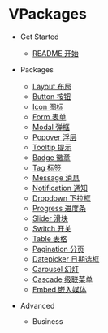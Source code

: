 # VPackages

* Get Started
  * [README 开始](README.md)
* Packages
  * [Layout 布局](pkgs/layout.md)
  * [Button 按钮](pkgs/button.md)
  * [Icon 图标](pkgs/icon.md)
  * [Form 表单](pkgs/form.md)
  * [Modal 弹框](pkgs/modal.md)
  * [Popover 浮层](pkgs/popover.md)
  * [Tooltip 提示](pkgs/tooltip.md)
  * [Badge 徽章](pkgs/badge.md)
  * [Tag 标签](pkgs/tag.md)
  * [Message 消息](pkgs/message.md)
  * [Notification 通知](pkgs/notification.md)
  * [Dropdown 下拉框](pkgs/dropdown.md)
  * [Progress 进度条](/)
  * [Slider 滑块](/)
  * [Switch 开关](/)
  * [Table 表格](/)
  * [Pagination 分页](/)
  * [Datepicker 日期选框](/)
  * [Carousel 幻灯](/)
  * [Cascade 级联菜单](/)
  * [Embed 嵌入媒体](/)

* Advanced
  * Business

<script>
  // install all packages
  import Vue from 'vue'
  import 'packages/index'
  import ComponentDoc from 'docs_lib/ComponentDocTable.vue'

  Vue.component('component-doc-table', ComponentDoc)

  export default {}
</script>

<style lang="scss" type="text/scss">
  @import url("https://cdn.bootcss.com/animate.css/3.5.2/animate.min.css");
  @import url("https://maxcdn.bootstrapcdn.com/font-awesome/4.7.0/css/font-awesome.min.css");
  @import url("//at.alicdn.com/t/font_478063_w38kzqqd5ilr3sor.css");
  @import "~root/scss/vui.scss";
  @import "~docs_lib/common.scss";

  .sidebar-nav {
    .markdown-section {
      padding: 0;
    }
  }

  .main-pkg-page {
    margin: 0 auto;
    max-width: 800px;
    position: relative;
  }
</style>